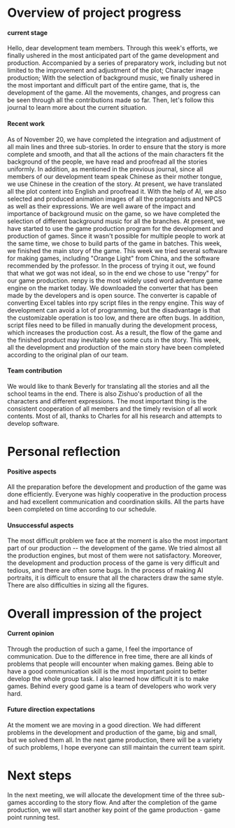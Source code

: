 # **Overview of project progress**
#### **current stage**
  Hello, dear development team members. Through this week's efforts, we finally ushered in the most anticipated part of the game development and production. Accompanied by a series of preparatory work, including but not limited to the improvement and adjustment of the plot; Character image production; With the selection of background music, we finally ushered in the most important and difficult part of the entire game, that is, the development of the game. All the movements, changes, and progress can be seen through all the contributions made so far. Then, let's follow this journal to learn more about the current situation.

#### **Recent work**

As of November 20, we have completed the integration and adjustment of all main lines and three sub-stories. In order to ensure that the story is more complete and smooth, and that all the actions of the main characters fit the background of the people, we have read and proofread all the stories uniformly. In addition, as mentioned in the previous journal, since all members of our development team speak Chinese as their mother tongue, we use Chinese in the creation of the story. At present, we have translated all the plot content into English and proofread it. With the help of AI, we also selected and produced animation images of all the protagonists and NPCS as well as their expressions. We are well aware of the impact and importance of background music on the game, so we have completed the selection of different background music for all the branches. At present, we have started to use the game production program for the development and production of games. Since it wasn't possible for multiple people to work at the same time, we chose to build parts of the game in batches. This week, we finished the main story of the game. This week we tried several software for making games, including "Orange Light" from China, and the software recommended by the professor. In the process of trying it out, we found that what we got was not ideal, so in the end we chose to use "renpy" for our game production. renpy is the most widely used word adventure game engine on the market today. We downloaded the converter that has been made by the developers and is open source. The converter is capable of converting Excel tables into rpy script files in the renpy engine. This way of development can avoid a lot of programming, but the disadvantage is that the customizable operation is too low, and there are often bugs. In addition, script files need to be filled in manually during the development process, which increases the production cost. As a result, the flow of the game and the finished product may inevitably see some cuts in the story. This week, all the development and production of the main story have been completed according to the original plan of our team.

#### **Team contribution**
We would like to thank Beverly for translating all the stories and all the school teams in the end. There is also Zishuo's production of all the characters and different expressions. The most important thing is the consistent cooperation of all members and the timely revision of all work contents. Most of all, thanks to Charles for all his research and attempts to develop software.

# **Personal reflection**
#### **Positive aspects**
All the preparation before the development and production of the game was done efficiently. Everyone was highly cooperative in the production process and had excellent communication and coordination skills. All the parts have been completed on time according to our schedule.

#### **Unsuccessful aspects**
The most difficult problem we face at the moment is also the most important part of our production -- the development of the game. We tried almost all the production engines, but most of them were not satisfactory. Moreover, the development and production process of the game is very difficult and tedious, and there are often some bugs. In the process of making AI portraits, it is difficult to ensure that all the characters draw the same style. There are also difficulties in sizing all the figures.

# **Overall impression of the project** 
#### **Current opinion**
Through the production of such a game, I feel the importance of communication. Due to the difference in free time, there are all kinds of problems that people will encounter when making games. Being able to have a good communication skill is the most important point to better develop the whole group task. I also learned how difficult it is to make games. Behind every good game is a team of developers who work very hard.

#### **Future direction expectations**
At the moment we are moving in a good direction. We had different problems in the development and production of the game, big and small, but we solved them all. In the next game production, there will be a variety of such problems, I hope everyone can still maintain the current team spirit.

# **Next steps**
In the next meeting, we will allocate the development time of the three sub-games according to the story flow. And after the completion of the game production, we will start another key point of the game production - game point running test.
